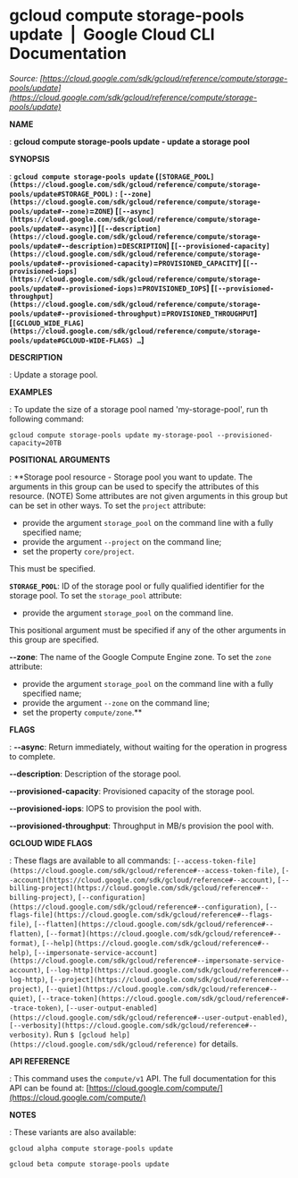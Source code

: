# gcloud compute storage-pools update  |  Google Cloud CLI Documentation

*Source: [https://cloud.google.com/sdk/gcloud/reference/compute/storage-pools/update](https://cloud.google.com/sdk/gcloud/reference/compute/storage-pools/update)*

**NAME**

: **gcloud compute storage-pools update - update a storage pool**

**SYNOPSIS**

: **`gcloud compute storage-pools update` (`[STORAGE_POOL](https://cloud.google.com/sdk/gcloud/reference/compute/storage-pools/update#STORAGE_POOL)` : `[--zone](https://cloud.google.com/sdk/gcloud/reference/compute/storage-pools/update#--zone)`=`ZONE`) [`[--async](https://cloud.google.com/sdk/gcloud/reference/compute/storage-pools/update#--async)`] [`[--description](https://cloud.google.com/sdk/gcloud/reference/compute/storage-pools/update#--description)`=`DESCRIPTION`] [`[--provisioned-capacity](https://cloud.google.com/sdk/gcloud/reference/compute/storage-pools/update#--provisioned-capacity)`=`PROVISIONED_CAPACITY`] [`[--provisioned-iops](https://cloud.google.com/sdk/gcloud/reference/compute/storage-pools/update#--provisioned-iops)`=`PROVISIONED_IOPS`] [`[--provisioned-throughput](https://cloud.google.com/sdk/gcloud/reference/compute/storage-pools/update#--provisioned-throughput)`=`PROVISIONED_THROUGHPUT`] [`[GCLOUD_WIDE_FLAG](https://cloud.google.com/sdk/gcloud/reference/compute/storage-pools/update#GCLOUD-WIDE-FLAGS) …`]**

**DESCRIPTION**

: Update a storage pool.

**EXAMPLES**

: To update the size of a storage pool named 'my-storage-pool', run th following
command:

```
gcloud compute storage-pools update my-storage-pool --provisioned-capacity=20TB
```

**POSITIONAL ARGUMENTS**

: **Storage pool resource - Storage pool you want to update. The arguments in this
group can be used to specify the attributes of this resource. (NOTE) Some
attributes are not given arguments in this group but can be set in other ways.
To set the `project` attribute:

- provide the argument `storage_pool` on the command line with a fully
specified name;
- provide the argument `--project` on the command line;
- set the property `core/project`.

This must be specified.

**`STORAGE_POOL`**:
ID of the storage pool or fully qualified identifier for the storage pool.
To set the `storage_pool` attribute:

- provide the argument `storage_pool` on the command line.

This positional argument must be specified if any of the other arguments in this
group are specified.

**--zone**:
The name of the Google Compute Engine zone.
To set the `zone` attribute:

- provide the argument `storage_pool` on the command line with a fully
specified name;
- provide the argument `--zone` on the command line;
- set the property `compute/zone`.**

**FLAGS**

: **--async**:
Return immediately, without waiting for the operation in progress to complete.

**--description**:
Description of the storage pool.

**--provisioned-capacity**:
Provisioned capacity of the storage pool.

**--provisioned-iops**:
IOPS to provision the pool with.

**--provisioned-throughput**:
Throughput in MB/s provision the pool with.

**GCLOUD WIDE FLAGS**

: These flags are available to all commands: `[--access-token-file](https://cloud.google.com/sdk/gcloud/reference#--access-token-file)`,
`[--account](https://cloud.google.com/sdk/gcloud/reference#--account)`, `[--billing-project](https://cloud.google.com/sdk/gcloud/reference#--billing-project)`,
`[--configuration](https://cloud.google.com/sdk/gcloud/reference#--configuration)`,
`[--flags-file](https://cloud.google.com/sdk/gcloud/reference#--flags-file)`,
`[--flatten](https://cloud.google.com/sdk/gcloud/reference#--flatten)`, `[--format](https://cloud.google.com/sdk/gcloud/reference#--format)`, `[--help](https://cloud.google.com/sdk/gcloud/reference#--help)`, `[--impersonate-service-account](https://cloud.google.com/sdk/gcloud/reference#--impersonate-service-account)`,
`[--log-http](https://cloud.google.com/sdk/gcloud/reference#--log-http)`,
`[--project](https://cloud.google.com/sdk/gcloud/reference#--project)`, `[--quiet](https://cloud.google.com/sdk/gcloud/reference#--quiet)`, `[--trace-token](https://cloud.google.com/sdk/gcloud/reference#--trace-token)`, `[--user-output-enabled](https://cloud.google.com/sdk/gcloud/reference#--user-output-enabled)`,
`[--verbosity](https://cloud.google.com/sdk/gcloud/reference#--verbosity)`.
Run `$ [gcloud help](https://cloud.google.com/sdk/gcloud/reference)` for details.

**API REFERENCE**

: This command uses the `compute/v1` API. The full documentation for
this API can be found at: [https://cloud.google.com/compute/](https://cloud.google.com/compute/)

**NOTES**

: These variants are also available:

```
gcloud alpha compute storage-pools update
```

```
gcloud beta compute storage-pools update
```